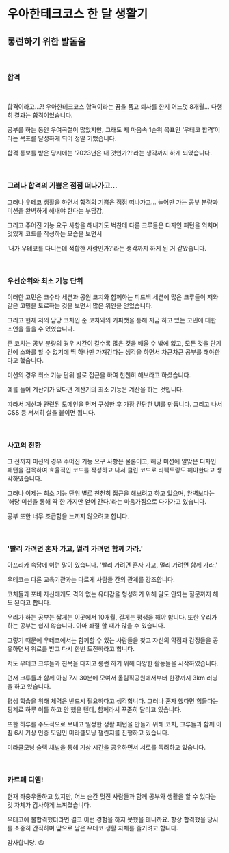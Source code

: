 # 우아한테크코스 한 달 생활기

## 롱런하기 위한 발돋움

<br>

### **합격**

<br>

합격이라고…?! 우아한테크코스 합격이라는 꿈을 품고 퇴사를 한지 어느덧 8개월… 다행히 결과는 합격이었습니다.

공부를 하는 동안 우여곡절이 많았지만, 그래도 제 마음속 1순위 목표인 ‘우테코 합격’이라는 목표를 달성하게 되어 정말 기뻤습니다.

합격 통보를 받은 당시에는 ‘2023년은 내 것인가?!’라는 생각까지 하게 되었습니다.

<br>

### **그러나 합격의 기쁨은 점점 떠나가고…**

그러나 우테코 생활을 하면서 합격의 기쁨은 점점 떠나가고… 늘어만 가는 공부 분량과 미션을 완벽하게 해내야 한다는 부담감,

그리고 주어진 기능 요구 사항을 해내기도 벅찬데 다른 크루들은 디자인 패턴을 외치며 멋있게 코드를 작성하는 모습을 보면서

‘내가 우테코를 다니는데 적합한 사람인가?’라는 생각까지 하게 된 거 같았습니다.

<br>

### **우선순위와 최소 기능 단위**

이러한 고민은 코수타 세션과 공원 코치와 함께하는 피드백 세션에 많은 크루들이 저와 같은 고민을 토로하는 것을 보면서 많은 위안을 얻었습니다.

그리고 현재 저의 담당 코치인 준 코치와의 커피챗을 통해 지금 하고 있는 고민에 대한 조언을 들을 수 있었습니다.

준 코치는 공부 분량의 경우 시간이 갈수록 많은 것을 배울 수 밖에 없고, 모든 것을 단기간에 소화를 할 수 없기에 딱 하나만 가져간다는 생각을 하면서 차근차근 공부를 해야한다고 했습니다.

미션의 경우 최소 기능 단위 별로 접근을 하여 천천히 해보라고 하셨습니다.

예를 들어 계산기가 있다면 계산기의 최소 기능은 계산을 하는 것입니다.

따라서 계산과 관련된 도메인을 먼저 구성한 후 가장 간단한 UI를 만듭니다. 그리고 나서 CSS 등 서서히 살을 붙이면 됩니다.

<br>

### **사고의 전환**

그 전까지 미션의 경우 주어진 기능 요구 사항은 물론이고, 해당 미션에 알맞은 디자인 패턴을 접목하여 효율적인 코드를 작성하고 나서 클린 코드로 리펙토링도 해야한다고 생각하였습니다.

그러나 이제는 최소 기능 단위 별로 천천히 접근을 해보려고 하고 있으며, 완벽보다는 ‘해당 미션을 통해 딱 한 가지만 얻어 간다.’라는 마음가짐으로 다가가고 있습니다.

공부 또한 너무 조급함을 느끼지 않으려고 합니다.

<br>

### **'빨리 가려면 혼자 가고, 멀리 가려면 함께 가라.'**

아프리카 속담에 이런 말이 있습니다. '빨리 가려면 혼자 가고, 멀리 가려면 함께 가라.'

우테코는 다른 교육기관과는 다르게 사람들 간의 관계를 강조합니다.

코치들과 포비 자신에게도 격의 없는 유대감을 형성하기 위해 말도 안되는 질문까지 해도 된다고 합니다.

우리가 하는 공부는 짧게는 이곳에서 10개월, 길게는 평생을 해야 합니다. 또한 우리가 하는 공부는 쉽지 않습니다. 아마 좌절 할 때가 많을 수 있습니다.

그렇기 때문에 우테코에서는 함께할 수 있는 사람들을 찾고 자신의 약점과 감정들을 공유하면서 위로를 받고 다시 한번 도전하라고 합니다.

저도 우테코 크루들과 친목을 다지고 롱런 하기 위해 다양한 활동들을 시작하였습니다.

먼저 크루들과 함께 아침 7시 30분에 모여서 올림픽공원에서부터 한강까지 3km 러닝을 하고 있습니다.

평생 학습을 위해 체력은 반드시 필요하다고 생각합니다. 그러나 혼자 했다면 힘들다는 핑계로 하루 이틀 하고 안 했을 텐데, 함께라서 꾸준히 달리고 있습니다.

또한 하루를 주도적으로 보내고 일정한 생활 패턴을 만들기 위해 코치, 크루들과 함께 아침 6시 기상 인증 모임인 미라클모닝 챌린지를 진행하고 있습니다.

미라클모닝 슬랙 채널을 통해 기상 시간을 공유하면서 서로를 독려하고 있습니다.

<br>

### **카르페 디엠!**

현재 좌충우돌하고 있지만, 어느 순간 멋진 사람들과 함께 공부와 생활을 할 수 있다는 것 자체가 감사하게 느껴졌습니다.

우테코에 불합격했더라면 결코 이런 경험을 하지 못했을 테니까요. 항상 합격했을 당시를 소중히 간직하며 앞으로 남은 우테코 생활 자체를 즐기려고 합니다.

감사합니당. 😆
